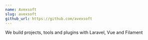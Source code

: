 ```yaml
---
name: Avexsoft
slug: avexsoft
github_url: https://github.com/avexsoft
---
```

We build projects, tools and plugins with Laravel, Vue and Filament